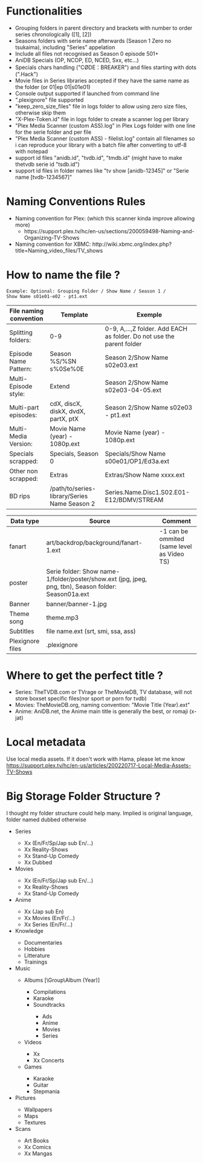 Functionalities<BR>
===============
<UL>
      <LI> Grouping folders in parent directory and brackets with number to order series chronologically ([1], [2])</LI>
      <LI> Seasons folders with serie name afterwards (Season 1 Zero no tsukaima), including "Series" appelation</LI>
      <LI> Include all files not recognised as Season 0 episode 501+</LI>
      <LI> AniDB Specials (OP, NCOP, ED, NCED, Sxx, etc...)</LI>
      <LI> Specials chars handling ("CØDE：BREAKER") and files starting with dots (".Hack")</LI>
      <LI> Movie files in Series libraries accepted if they have the same name as the folder (or 01|ep 01|s01e01)</LI>
      <LI> Console output supported if launched from command line</LI>
      <LI> ".plexignore" file supported</LI>
      <LI> "keep_zero_size_files" file in logs folder to allow using zero size files, otherwise skip them</LI>
      <LI> "X-Plex-Token.id"      file in logs folder to create a scanner log per library</LI>
      <LI> "Plex Media Scanner (custom ASS).log" in Plex Logs folder with one line for the serie folder and per file</LI>
      <LI> "Plex Media Scanner (custom ASS) - filelist.log" contain all filenames so i can reproduce your library with a batch file after converting to utf-8 with notepad</LI>
      <LI> support id files "anidb.id", "tvdb.id", "tmdb.id" (might have to make thetvdb serie id "tsdb.id")</LI>
      <LI> support id files in folder names like "tv show [anidb-12345]" or "Serie name [tvdb-1234567]"</LI>
  </UL>
  
Naming Conventions Rules<BR>
========================

<UL>
  <LI> Naming convention for Plex: (which this scanner kinda improve allowing more)
    <UL>
      <LI> https://support.plex.tv/hc/en-us/sections/200059498-Naming-and-Organizing-TV-Shows</LI>
    </UL>
  <LI> Naming convention for XBMC:  http://wiki.xbmc.org/index.php?title=Naming_video_files/TV_shows</LI>
</UL>

How to name the file ?
======================

   <CODE>Example: Optional: Grouping Folder / Show Name / Season 1 / Show Name s01e01-e02 - pt1.ext</CODE>
   <BR>
<TABLE>
<THEAD>
<TR> <TH> File naming convention </TH> <TH> Template            </TH> <TH>Exemple </TH> </TR>
</THEAD>
<TBODY>
<TR> <TD> Splitting folders:     </TD> <TD> 0-9                 </TD> <TD> 0-9, A,...,Z folder. Add EACH as folder. Do not use the parent folder </TD> </TR>
<TR> <TD> Episode Name Pattern:  </TD> <TD> Season %S/%SN s%0Se%0E </TD> <TD> Season 2/Show Name s02e03.ext </TD> </TR>
<TR> <TD> Multi-Episode style:   </TD> <TD> Extend              </TD> <TD> Season 2/Show Name s02e03-04-05.ext </TD> </TR>
<TR> <TD> Multi-part episodes:   </TD> <TD> cdX, discX, diskX, dvdX, partX, ptX </TD> <TD> Season 2/Show Name s02e03 - pt1.ext </TD> </TR>
<TR> <TD> Multi-Media Version:   </TD> <TD> Movie Name (year) - 1080p.ext </TD> <TD> Movie Name (year) - 1080p.ext </TD> </TR>
<TR> <TD> Specials scrapped:     </TD> <TD> Specials, Season 0  </TD> <TD> Specials/Show Name s00e01/OP1/Ed3a.ext </TD> </TR>
<TR> <TD> Other non scrapped:    </TD> <TD> Extras              </TD> <TD> Extras/Show Name xxxx.ext </TD> </TR>
<TR> <TD> BD rips                </TD> <TD> /path/to/series-library/Series Name Season 2 </TD> <TD> Series.Name.Disc1.S02.E01-E12/BDMV/STREAM </TD> </TR>
</TBODY>
</TABLE>

<TABLE>
<THEAD>
<TR> <TH> Data type </TH> <TH> Source                </TH> <TH>           Comment </TH> </TR>
</THEAD>
<TBODY>
<TR> <TD> fanart    </TD> <TD> art/backdrop/background/fanart-1.ext</TD> <TD> -1 can be ommited (same level as Video TS) </TD> </TR>
<TR> <TD> poster    </TD> <TD> Serie folder: Show name-1/folder/poster/show.ext (jpg, jpeg, png, tbn),  Season folder: Season01a.ext </TD> <TD> </TD> <TR>          
<TR> <TD> Banner    </TD> <TD> banner/banner-1.jpg  </TD> <TD> </TD> </TR>
<TR> <TD> Theme song</TD> <TD> theme.mp3  </TD> <TD> </TD> <TR>
<TR> <TD> Subtitles </TD> <TD> file name.ext (srt, smi, ssa, ass)  </TD> <TD> </TD><TR>
<TR> <TD> Plexignore files  </TD> <TD> .plexignore  </TD> <TD> </TD> <TR>
</TBODY>
</TABLE>
   
Where to get the perfect title ?
================================

<UL>
  <LI> Series: TheTVDB.com or TVrage or TheMovieDB, TV database, will not store boxset specific files(nor sport or porn for tvdb)</LI>
  <LI> Movies: TheMovieDB.org, naming convention: "Movie Title (Year).ext" </LI>
  <LI> Anime:  AniDB.net, the Anime main title is generally the best, or romaji (x-jat) </LI>
</UL>

Local metadata
==============
Use local media assets. If it doen't work with Hama, please let me know <BR />
https://support.plex.tv/hc/en-us/articles/200220717-Local-Media-Assets-TV-Shows

Big Storage Folder Structure ?
==============================
I thought my folder structure could help many.
Implied is original language, folder named dubbed otherwise

<UL>
  <LI> Series </LI>
    <UL>
      <LI> Xx (En/Fr/Sp/Jap sub En/...)</LI>
      <LI> Xx Reality-Shows </LI>
      <LI> Xx Stand-Up Comedy </LI>
      <LI> Xx Dubbed </LI>
    </UL>

  <LI> Movies </LI>
    <UL>
      <LI> Xx (En/Fr/Sp/Jap sub En/...)</LI>
      <LI> Xx Reality-Shows </LI>
      <LI> Xx Stand-Up Comedy </LI>
    </UL>
    
  <LI> Anime </LI>
    <UL>
      <LI> Xx (Jap sub En)</LI>
      <LI> Xx Movies (En/Fr/...)</LI>
      <LI> Xx Series (En/Fr/...)</LI>
    </UL>
    
  <LI> Knowledge </LI>
    <UL>
      <LI> Documentaries </LI>
      <LI> Hobbies </LI>
      <LI> Litterature </LI>
      <LI> Trainings </LI>
    </UL>
    
  <LI> Music </LI>
    <UL>
      <LI> Albums [\Group\Album (Year)] </LI>
        <UL>
          <LI> Compilations </LI>
          <LI> Karaoke </LI>
          <LI> Soundtracks </LI>
            <UL>
              <LI> Ads </LI>
              <LI> Anime </LI>
              <LI> Movies </LI>
              <LI> Series </LI>
            </UL>
        </UL>
      <LI> Videos </LI>
        <UL>
          <LI> Xx </LI>
          <LI> Xx Concerts </LI>
        </UL>
      <LI> Games </LI>
        <UL>
          <LI> Karaoke </LI>
          <LI> Guitar </LI>
          <LI> Stepmania </LI>
        </UL>
    </UL>
    
  <LI> Pictures </LI>
    <UL>
      <LI> Wallpapers </LI>
      <LI> Maps </LI>
      <LI> Textures </LI>
    </UL>
    
  <LI> Scans </LI>
    <UL>
      <LI> Art Books </LI>
      <LI> Xx Comics </LI>
      <LI> Xx Mangas </LI>
    </UL>
</UL>
